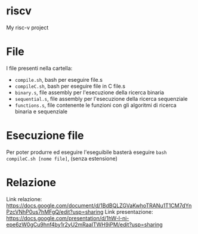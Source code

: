 # riscv
My risc-v project

# File
I file presenti nella cartella:
- ```compile.sh```, bash per eseguire file.s
- ```compileC.sh```, bash per eseguire file in C file.s
- ```binary.s```, file assembly per l'esecuzione della ricerca binaria
- ```sequential.s```, file assembly per l'esecuzione della ricerca sequenziale
- ```functions.s```, file contenente le funzioni con gli algoritmi di ricerca binaria e sequenziale

# Esecuzione file
Per poter produrre ed eseguire l'eseguibile basterà eseguire ```bash compileC.sh [nome file]```, (senza estensione)

# Relazione
Link relazione: https://docs.google.com/document/d/1BdBQLZGVaKwhoTRANu1T1CM7dYnPzcVNhP0us7hMFgQ/edit?usp=sharing
Link presentazione: https://docs.google.com/presentation/d/1hW-l-ni-epe6zW0gCu9hnf4by1r2yU2mRaaITWH9iPM/edit?usp=sharing
